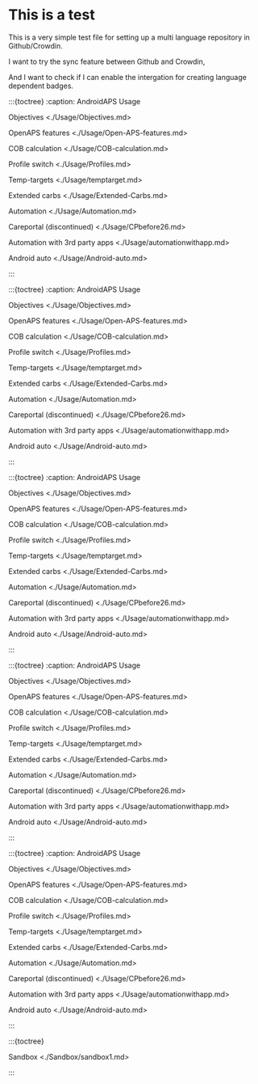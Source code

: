# This is a test

This is a very simple test file for setting up a multi language repository in Github/Crowdin.

I want to try the sync feature between Github and Crowdin,

And I want to check if I can enable the intergation for creating language dependent badges.

:::{toctree}
:caption: AndroidAPS Usage

Objectives <./Usage/Objectives.md>

OpenAPS features <./Usage/Open-APS-features.md>

COB calculation <./Usage/COB-calculation.md>

Profile switch <./Usage/Profiles.md>

Temp-targets <./Usage/temptarget.md>

Extended carbs <./Usage/Extended-Carbs.md>

Automation <./Usage/Automation.md>

Careportal (discontinued) <./Usage/CPbefore26.md>

Automation with 3rd party apps <./Usage/automationwithapp.md>

Android auto <./Usage/Android-auto.md>

:::

:::{toctree}
:caption: AndroidAPS Usage

Objectives <./Usage/Objectives.md>

OpenAPS features <./Usage/Open-APS-features.md>

COB calculation <./Usage/COB-calculation.md>

Profile switch <./Usage/Profiles.md>

Temp-targets <./Usage/temptarget.md>

Extended carbs <./Usage/Extended-Carbs.md>

Automation <./Usage/Automation.md>

Careportal (discontinued) <./Usage/CPbefore26.md>

Automation with 3rd party apps <./Usage/automationwithapp.md>

Android auto <./Usage/Android-auto.md>

:::

:::{toctree}
:caption: AndroidAPS Usage

Objectives <./Usage/Objectives.md>

OpenAPS features <./Usage/Open-APS-features.md>

COB calculation <./Usage/COB-calculation.md>

Profile switch <./Usage/Profiles.md>

Temp-targets <./Usage/temptarget.md>

Extended carbs <./Usage/Extended-Carbs.md>

Automation <./Usage/Automation.md>

Careportal (discontinued) <./Usage/CPbefore26.md>

Automation with 3rd party apps <./Usage/automationwithapp.md>

Android auto <./Usage/Android-auto.md>

:::

:::{toctree}
:caption: AndroidAPS Usage

Objectives <./Usage/Objectives.md>

OpenAPS features <./Usage/Open-APS-features.md>

COB calculation <./Usage/COB-calculation.md>

Profile switch <./Usage/Profiles.md>

Temp-targets <./Usage/temptarget.md>

Extended carbs <./Usage/Extended-Carbs.md>

Automation <./Usage/Automation.md>

Careportal (discontinued) <./Usage/CPbefore26.md>

Automation with 3rd party apps <./Usage/automationwithapp.md>

Android auto <./Usage/Android-auto.md>

:::

:::{toctree}
:caption: AndroidAPS Usage

Objectives <./Usage/Objectives.md>

OpenAPS features <./Usage/Open-APS-features.md>

COB calculation <./Usage/COB-calculation.md>

Profile switch <./Usage/Profiles.md>

Temp-targets <./Usage/temptarget.md>

Extended carbs <./Usage/Extended-Carbs.md>

Automation <./Usage/Automation.md>

Careportal (discontinued) <./Usage/CPbefore26.md>

Automation with 3rd party apps <./Usage/automationwithapp.md>

Android auto <./Usage/Android-auto.md>

:::

:::{toctree}

Sandbox <./Sandbox/sandbox1.md>

:::
